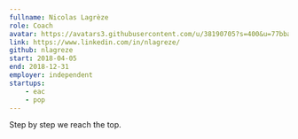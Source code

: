 ```yaml
---
fullname: Nicolas Lagrèze
role: Coach
avatar: https://avatars3.githubusercontent.com/u/38190705?s=400&u=77bba6c343053aabcc7ebe3b07e2f64ca09966d4&v=4
link: https://www.linkedin.com/in/nlagreze/
github: nlagreze
start: 2018-04-05
end: 2018-12-31
employer: independent
startups:
    - eac
    - pop
---
```


Step by step we reach the top.
